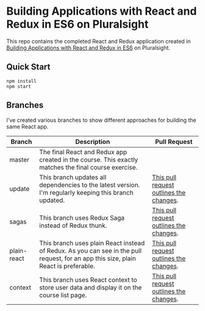 # Building Applications with React and Redux in ES6 on Pluralsight

This repo contains the completed React and Redux application created in [Building Applications with React and Redux in ES6](https://app.pluralsight.com/library/courses/react-redux-react-router-es6) on Pluralsight.

## Quick Start

```
npm install
npm start
```

## Branches

I've created various branches to show different approaches for building the same React app.

| Branch | Description | Pull Request |
|--------|-------------|--------------|
| master | The final React and Redux app created in the course. This exactly matches the final course exercise.| |
| update | This branch updates all dependencies to the latest version. I'm regularly keeping this branch updated. | [This pull request outlines the changes](https://github.com/coryhouse/pluralsight-redux-app-used-to-build-script/pull/1). |
| sagas | This branch uses Redux Saga instead of Redux thunk. | [This pull request outlines the changes](https://github.com/coryhouse/pluralsight-redux-app-used-to-build-script/pull/12).
| plain-react | This branch uses plain React instead of Redux. As you can see in the pull request, for an app this size, plain React is preferable.| [This pull request outlines the changes](https://github.com/coryhouse/pluralsight-redux-app-used-to-build-script/pull/10).|
| context | This branch uses React context to store user data and display it on the course list page. | [This pull request outlines the changes](https://github.com/coryhouse/pluralsight-redux-app-used-to-build-script/pull/11). |
